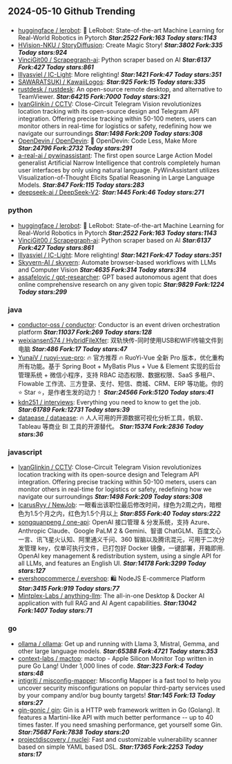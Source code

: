 ## 2024-05-10 Github Trending

### 
* [huggingface / lerobot](https://github.com/huggingface/lerobot): 🤗 LeRobot: State-of-the-art Machine Learning for Real-World Robotics in Pytorch ***Star:2522 Fork:163 Today stars:1143***
* [HVision-NKU / StoryDiffusion](https://github.com/HVision-NKU/StoryDiffusion): Create Magic Story! ***Star:3802 Fork:335 Today stars:924***
* [VinciGit00 / Scrapegraph-ai](https://github.com/VinciGit00/Scrapegraph-ai): Python scraper based on AI ***Star:6137 Fork:427 Today stars:861***
* [lllyasviel / IC-Light](https://github.com/lllyasviel/IC-Light): More relighting! ***Star:1421 Fork:47 Today stars:351***
* [SAWARATSUKI / KawaiiLogos](https://github.com/SAWARATSUKI/KawaiiLogos):  ***Star:925 Fork:15 Today stars:335***
* [rustdesk / rustdesk](https://github.com/rustdesk/rustdesk): An open-source remote desktop, and alternative to TeamViewer. ***Star:64215 Fork:7000 Today stars:321***
* [IvanGlinkin / CCTV](https://github.com/IvanGlinkin/CCTV): Close-Circuit Telegram Vision revolutionizes location tracking with its open-source design and Telegram API integration. Offering precise tracking within 50-100 meters, users can monitor others in real-time for logistics or safety, redefining how we navigate our surroundings ***Star:1498 Fork:209 Today stars:308***
* [OpenDevin / OpenDevin](https://github.com/OpenDevin/OpenDevin): 🐚 OpenDevin: Code Less, Make More ***Star:24796 Fork:2732 Today stars:291***
* [a-real-ai / pywinassistant](https://github.com/a-real-ai/pywinassistant): The first open source Large Action Model generalist Artificial Narrow Intelligence that controls completely human user interfaces by only using natural language. PyWinAssistant utilizes Visualization-of-Thought Elicits Spatial Reasoning in Large Language Models. ***Star:847 Fork:115 Today stars:283***
* [deepseek-ai / DeepSeek-V2](https://github.com/deepseek-ai/DeepSeek-V2):  ***Star:1445 Fork:46 Today stars:271***

### python
* [huggingface / lerobot](https://github.com/huggingface/lerobot): 🤗 LeRobot: State-of-the-art Machine Learning for Real-World Robotics in Pytorch ***Star:2522 Fork:163 Today stars:1143***
* [VinciGit00 / Scrapegraph-ai](https://github.com/VinciGit00/Scrapegraph-ai): Python scraper based on AI ***Star:6137 Fork:427 Today stars:861***
* [lllyasviel / IC-Light](https://github.com/lllyasviel/IC-Light): More relighting! ***Star:1421 Fork:47 Today stars:351***
* [Skyvern-AI / skyvern](https://github.com/Skyvern-AI/skyvern): Automate browser-based workflows with LLMs and Computer Vision ***Star:4635 Fork:314 Today stars:314***
* [assafelovic / gpt-researcher](https://github.com/assafelovic/gpt-researcher): GPT based autonomous agent that does online comprehensive research on any given topic ***Star:9829 Fork:1224 Today stars:299***

### java
* [conductor-oss / conductor](https://github.com/conductor-oss/conductor): Conductor is an event driven orchestration platform ***Star:11037 Fork:269 Today stars:128***
* [weixiansen574 / HybridFileXfer](https://github.com/weixiansen574/HybridFileXfer): 双轨快传-同时使用USB和WIFI传输文件到电脑 ***Star:486 Fork:17 Today stars:47***
* [YunaiV / ruoyi-vue-pro](https://github.com/YunaiV/ruoyi-vue-pro): 🔥 官方推荐 🔥 RuoYi-Vue 全新 Pro 版本，优化重构所有功能。基于 Spring Boot + MyBatis Plus + Vue & Element 实现的后台管理系统 + 微信小程序，支持 RBAC 动态权限、数据权限、SaaS 多租户、Flowable 工作流、三方登录、支付、短信、商城、CRM、ERP 等功能。你的 ⭐️ Star ⭐️，是作者生发的动力！ ***Star:24566 Fork:5120 Today stars:41***
* [kdn251 / interviews](https://github.com/kdn251/interviews): Everything you need to know to get the job. ***Star:61789 Fork:12731 Today stars:39***
* [dataease / dataease](https://github.com/dataease/dataease): 🔥 人人可用的开源数据可视化分析工具，帆软、Tableau 等商业 BI 工具的开源替代。 ***Star:15374 Fork:2836 Today stars:36***

### javascript
* [IvanGlinkin / CCTV](https://github.com/IvanGlinkin/CCTV): Close-Circuit Telegram Vision revolutionizes location tracking with its open-source design and Telegram API integration. Offering precise tracking within 50-100 meters, users can monitor others in real-time for logistics or safety, redefining how we navigate our surroundings ***Star:1498 Fork:209 Today stars:308***
* [IcarusRyy / NewJob](https://github.com/IcarusRyy/NewJob): 一眼看出该职位最后修改时间，绿色为2周之内，暗橙色为1.5个月之内，红色为1.5个月以上 ***Star:855 Fork:40 Today stars:222***
* [songquanpeng / one-api](https://github.com/songquanpeng/one-api): OpenAI 接口管理 & 分发系统，支持 Azure、Anthropic Claude、Google PaLM 2 & Gemini、智谱 ChatGLM、百度文心一言、讯飞星火认知、阿里通义千问、360 智脑以及腾讯混元，可用于二次分发管理 key，仅单可执行文件，已打包好 Docker 镜像，一键部署，开箱即用. OpenAI key management & redistribution system, using a single API for all LLMs, and features an English UI. ***Star:14178 Fork:3299 Today stars:127***
* [evershopcommerce / evershop](https://github.com/evershopcommerce/evershop): 🛍️ NodeJS E-commerce Platform ***Star:3415 Fork:919 Today stars:77***
* [Mintplex-Labs / anything-llm](https://github.com/Mintplex-Labs/anything-llm): The all-in-one Desktop & Docker AI application with full RAG and AI Agent capabilities. ***Star:13042 Fork:1407 Today stars:71***

### go
* [ollama / ollama](https://github.com/ollama/ollama): Get up and running with Llama 3, Mistral, Gemma, and other large language models. ***Star:65388 Fork:4721 Today stars:353***
* [context-labs / mactop](https://github.com/context-labs/mactop): mactop - Apple Silicon Monitor Top written in pure Go Lang! Under 1,000 lines of code. ***Star:323 Fork:4 Today stars:48***
* [intigriti / misconfig-mapper](https://github.com/intigriti/misconfig-mapper): Misconfig Mapper is a fast tool to help you uncover security misconfigurations on popular third-party services used by your company and/or bug bounty targets! ***Star:145 Fork:13 Today stars:27***
* [gin-gonic / gin](https://github.com/gin-gonic/gin): Gin is a HTTP web framework written in Go (Golang). It features a Martini-like API with much better performance -- up to 40 times faster. If you need smashing performance, get yourself some Gin. ***Star:75687 Fork:7838 Today stars:20***
* [projectdiscovery / nuclei](https://github.com/projectdiscovery/nuclei): Fast and customizable vulnerability scanner based on simple YAML based DSL. ***Star:17365 Fork:2253 Today stars:17***
